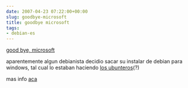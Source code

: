 ```yaml
---  
date: 2007-04-23 07:22:00+00:00  
slug: goodbye-microsoft  
title: goodbye microsoft  
tags:  
- debian-es  
---  
```

  
[good bye, microsoft](http://goodbye-microsoft.com/)    
    
aparentemente algun debianista decidio sacar su instalar de debian para windows, tal cual lo estaban haciendo [los ubunteros](https://wiki.ubuntu.com/install.exe/Prototype)(?)    
    
mas info [aca](http://people.debian.org/~rmh/goodbye-microsoft/more.html)  
